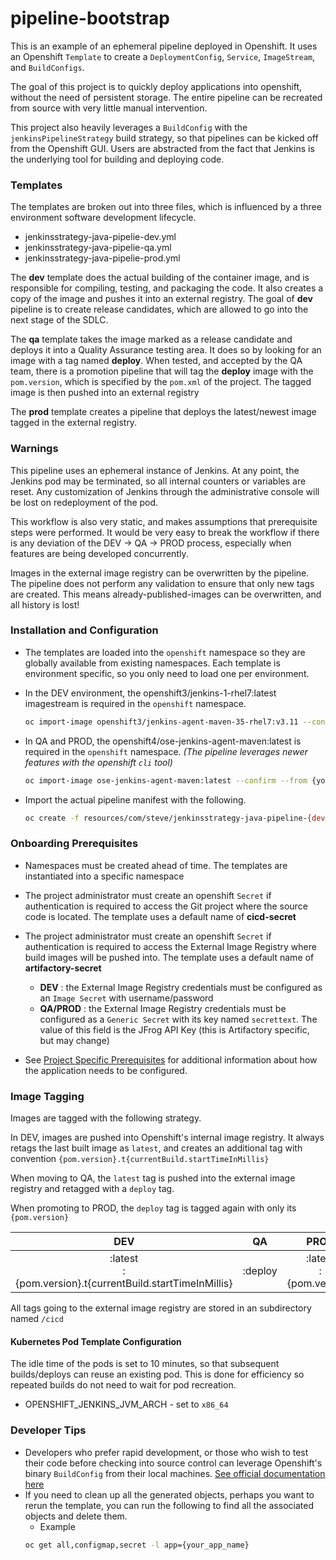 # pipeline-bootstrap

This is an example of an ephemeral pipeline deployed in Openshift.  It uses an Openshift `Template` to create a `DeploymentConfig`, `Service`, `ImageStream`, and `BuildConfigs`.

The goal of this project is to quickly deploy applications into openshift, without the need of persistent storage.  The entire pipeline can be recreated from source with very little manual intervention.

This project also heavily leverages a `BuildConfig` with the `jenkinsPipelineStrategy` build strategy, so that pipelines can be kicked off from the Openshift GUI.  Users are abstracted from the fact that Jenkins is the underlying tool for building and deploying code.

### Templates
The templates are broken out into three files, which is influenced by a three environment software development lifecycle.

- jenkinsstrategy-java-pipelie-dev.yml
- jenkinsstrategy-java-pipelie-qa.yml
- jenkinsstrategy-java-pipelie-prod.yml

The **dev** template does the actual building of the container image, and is responsible for compiling, testing, and packaging the code.  It also creates a copy of the image and pushes it into an external registry.  The goal of **dev** pipeline is to create release candidates, which are allowed to go into the next stage of the SDLC.

The **qa** template takes the image marked as a release candidate and deploys it into a Quality Assurance testing area.  It does so by looking for an image with a tag named **deploy**.  When tested, and accepted by the QA team, there is a promotion pipeline that will tag the **deploy** image with the `pom.version`, which is specified by the `pom.xml` of the project.  The tagged image is then pushed into an external registry

The **prod** template creates a pipeline that deploys the latest/newest image tagged in the external registry.

### Warnings

This pipeline uses an ephemeral instance of Jenkins.  At any point, the Jenkins pod may be terminated, so all internal counters or variables are reset.  Any customization of Jenkins through the administrative console will be lost on redeployment of the pod.

This workflow is also very static, and makes assumptions that prerequisite steps were performed.  It would be very easy to break the workflow if there is any deviation of the DEV -> QA -> PROD process, especially when features are being developed concurrently.

Images in the external image registry can be overwritten by the pipeline.  The pipeline does not perform any validation to ensure that only new tags are created.  This means already-published-images can be overwritten, and all history is lost!

### Installation and Configuration

- The templates are loaded into the `openshift` namespace so they are globally available from existing namespaces.  Each template is environment specific, so you only need to load one per environment.

- In the DEV environment, the openshift3/jenkins-1-rhel7:latest imagestream is required in the `openshift` namespace.
  ```bash
  oc import-image openshift3/jenkins-agent-maven-35-rhel7:v3.11 --confirm --from {your_registry}/openshift3/jenkins-agent-maven-35-rhel7:v3.11 -n openshift
  ```

- In QA and PROD, the openshift4/ose-jenkins-agent-maven:latest is required in the `openshift` namespace. *(The pipeline leverages newer features with the openshift `cli` tool)*   
  ```bash
  oc import-image ose-jenkins-agent-maven:latest --confirm --from {your_registry}/openshift4/ose-jenkins-agent-maven:latest -n openshift
  ```

- Import the actual pipeline manifest with the following.
  ```bash
  oc create -f resources/com/steve/jenkinsstrategy-java-pipeline-{dev,qa,prod}.yml -n openshift
  ```

### Onboarding Prerequisites

- Namespaces must be created ahead of time. The templates are instantiated into a specific namespace

- The project administrator must create an openshift `Secret` if authentication is required to access the Git project where the source code is located.  The template uses a default name of **cicd-secret**

- The project administrator must create an openshift `Secret` if authentication is required to access the External Image Registry where build images will be pushed into.  The template uses a default name of **artifactory-secret**

  - **DEV** : the External Image Registry credentials must be configured as an `Image Secret` with username/password
  - **QA/PROD** : the External Image Registry credentials must be configured as a `Generic Secret` with its key named `secrettext`.  The value of this field is the JFrog API Key (this is Artifactory specific, but may change)

- See [Project Specific Prerequisites](README_APPS.md) for additional information about how the application needs to be configured.

### Image Tagging

Images are tagged with the following strategy.

In DEV, images are pushed into Openshift's internal image registry.  It always retags the last built image as `latest`, and creates an additional tag with convention `{pom.version}.t{currentBuild.startTimeInMillis}`

When moving to QA, the `latest` tag is pushed into the external image registry and retagged with a `deploy` tag.

When promoting to PROD, the `deploy` tag is tagged again with only its `{pom.version}`

| DEV  | QA | PROD  |
|:-:|:-:|:-:|
| :latest <br/> :{pom.version}.t{currentBuild.startTimeInMillis}  | :deploy  | :latest <br/> :{pom.version}  |

All tags going to the external image registry are stored in an subdirectory named `/cicd`

#### Kubernetes Pod Template Configuration
The idle time of the pods is set to 10 minutes, so that subsequent builds/deploys can reuse an existing pod.  This is done for efficiency so repeated builds do not need to wait for pod recreation.

- OPENSHIFT_JENKINS_JVM_ARCH - set to `x86_64`


### Developer Tips
- Developers who prefer rapid development, or those who wish to test their code before checking into source control can leverage Openshift's binary `BuildConfig` from their local machines.  [See official documentation here](https://docs.openshift.com/container-platform/3.11/dev_guide/dev_tutorials/binary_builds.html)
- If you need to clean up all the generated objects, perhaps you want to rerun the template, you can run the following to find all the associated objects and delete them.
    - Example
    ```bash
    oc get all,configmap,secret -l app={your_app_name}
    ```
